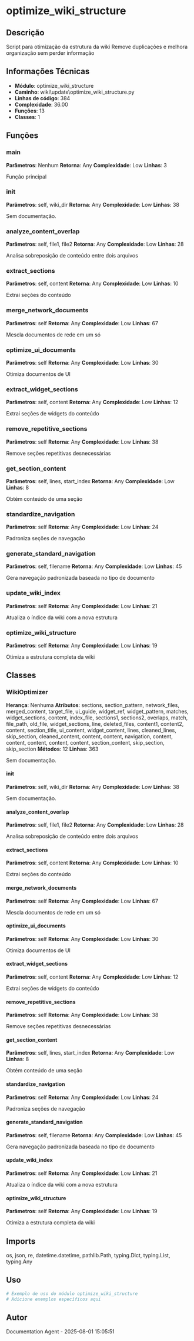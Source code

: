 # optimize_wiki_structure

## Descrição

Script para otimização da estrutura da wiki
Remove duplicações e melhora organização sem perder informação

## Informações Técnicas

- **Módulo**: optimize_wiki_structure
- **Caminho**: wiki\update\optimize_wiki_structure.py
- **Linhas de código**: 384
- **Complexidade**: 36.00
- **Funções**: 13
- **Classes**: 1

## Funções

### main

**Parâmetros**: Nenhum
**Retorna**: Any
**Complexidade**: Low
**Linhas**: 3

Função principal

### __init__

**Parâmetros**: self, wiki_dir
**Retorna**: Any
**Complexidade**: Low
**Linhas**: 38

Sem documentação.

### analyze_content_overlap

**Parâmetros**: self, file1, file2
**Retorna**: Any
**Complexidade**: Low
**Linhas**: 28

Analisa sobreposição de conteúdo entre dois arquivos

### extract_sections

**Parâmetros**: self, content
**Retorna**: Any
**Complexidade**: Low
**Linhas**: 10

Extrai seções do conteúdo

### merge_network_documents

**Parâmetros**: self
**Retorna**: Any
**Complexidade**: Low
**Linhas**: 67

Mescla documentos de rede em um só

### optimize_ui_documents

**Parâmetros**: self
**Retorna**: Any
**Complexidade**: Low
**Linhas**: 30

Otimiza documentos de UI

### extract_widget_sections

**Parâmetros**: self, content
**Retorna**: Any
**Complexidade**: Low
**Linhas**: 12

Extrai seções de widgets do conteúdo

### remove_repetitive_sections

**Parâmetros**: self
**Retorna**: Any
**Complexidade**: Low
**Linhas**: 38

Remove seções repetitivas desnecessárias

### get_section_content

**Parâmetros**: self, lines, start_index
**Retorna**: Any
**Complexidade**: Low
**Linhas**: 8

Obtém conteúdo de uma seção

### standardize_navigation

**Parâmetros**: self
**Retorna**: Any
**Complexidade**: Low
**Linhas**: 24

Padroniza seções de navegação

### generate_standard_navigation

**Parâmetros**: self, filename
**Retorna**: Any
**Complexidade**: Low
**Linhas**: 45

Gera navegação padronizada baseada no tipo de documento

### update_wiki_index

**Parâmetros**: self
**Retorna**: Any
**Complexidade**: Low
**Linhas**: 21

Atualiza o índice da wiki com a nova estrutura

### optimize_wiki_structure

**Parâmetros**: self
**Retorna**: Any
**Complexidade**: Low
**Linhas**: 19

Otimiza a estrutura completa da wiki

## Classes

### WikiOptimizer

**Herança**: Nenhuma
**Atributos**: sections, section_pattern, network_files, merged_content, target_file, ui_guide, widget_ref, widget_pattern, matches, widget_sections, content, index_file, sections1, sections2, overlaps, match, file_path, old_file, widget_sections, line, deleted_files, content1, content2, content, section_title, ui_content, widget_content, lines, cleaned_lines, skip_section, cleaned_content, content, content, navigation, content, content, content, content, content, section_content, skip_section, skip_section
**Métodos**: 12
**Linhas**: 363

Sem documentação.

#### __init__

**Parâmetros**: self, wiki_dir
**Retorna**: Any
**Complexidade**: Low
**Linhas**: 38

Sem documentação.

#### analyze_content_overlap

**Parâmetros**: self, file1, file2
**Retorna**: Any
**Complexidade**: Low
**Linhas**: 28

Analisa sobreposição de conteúdo entre dois arquivos

#### extract_sections

**Parâmetros**: self, content
**Retorna**: Any
**Complexidade**: Low
**Linhas**: 10

Extrai seções do conteúdo

#### merge_network_documents

**Parâmetros**: self
**Retorna**: Any
**Complexidade**: Low
**Linhas**: 67

Mescla documentos de rede em um só

#### optimize_ui_documents

**Parâmetros**: self
**Retorna**: Any
**Complexidade**: Low
**Linhas**: 30

Otimiza documentos de UI

#### extract_widget_sections

**Parâmetros**: self, content
**Retorna**: Any
**Complexidade**: Low
**Linhas**: 12

Extrai seções de widgets do conteúdo

#### remove_repetitive_sections

**Parâmetros**: self
**Retorna**: Any
**Complexidade**: Low
**Linhas**: 38

Remove seções repetitivas desnecessárias

#### get_section_content

**Parâmetros**: self, lines, start_index
**Retorna**: Any
**Complexidade**: Low
**Linhas**: 8

Obtém conteúdo de uma seção

#### standardize_navigation

**Parâmetros**: self
**Retorna**: Any
**Complexidade**: Low
**Linhas**: 24

Padroniza seções de navegação

#### generate_standard_navigation

**Parâmetros**: self, filename
**Retorna**: Any
**Complexidade**: Low
**Linhas**: 45

Gera navegação padronizada baseada no tipo de documento

#### update_wiki_index

**Parâmetros**: self
**Retorna**: Any
**Complexidade**: Low
**Linhas**: 21

Atualiza o índice da wiki com a nova estrutura

#### optimize_wiki_structure

**Parâmetros**: self
**Retorna**: Any
**Complexidade**: Low
**Linhas**: 19

Otimiza a estrutura completa da wiki

## Imports

os, json, re, datetime.datetime, pathlib.Path, typing.Dict, typing.List, typing.Any

## Uso

```python
# Exemplo de uso do módulo optimize_wiki_structure
# Adicione exemplos específicos aqui
```

## Autor

Documentation Agent - 2025-08-01 15:05:51
